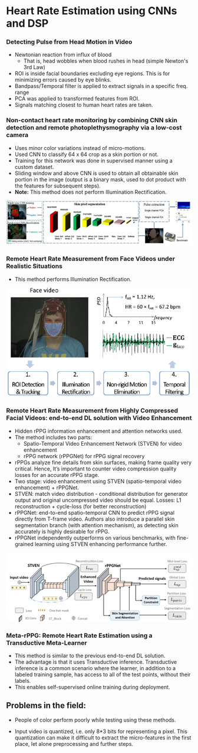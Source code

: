 # Heart Rate Estimation using CNNs and DSP


### Detecting Pulse from Head Motion in Video

-   Newtonian reaction from influx of blood    
    -   That is, head wobbles when blood rushes in head (simple Newton's 3rd Law)
-   ROI is inside facial boundaries excluding eye regions. This is for minimizing errors caused by eye blinks.
-   Bandpass/Temporal filter is applied to extract signals in a specific freq. range
-   PCA was applied to transformed features from ROI.
-   Signals matching closest to human heart rates are taken.


### Non-contact heart rate monitoring by combining CNN skin detection and remote photoplethysmography via a low-cost camera

-   Uses minor color variations instead of micro-motions.
-   Used CNN to classify 64 x 64 crop as a skin portion or not.
-   Training for this network was done in supervised manner using a custom dataset.
-   Sliding window and above CNN is used to obtain all obtainable skin portion in the image (output is a binary mask, used to dot product with the features for subsequent steps).
-   **Note:** This method does not perform Illumination Rectification.

![assets/img1.png](assets/img1.png)

### Remote Heart Rate Measurement from Face Videos under Realistic Situations

-   This method performs Illumination Rectification.

![assets/img2.png](assets/img2.png)


### Remote Heart Rate Measurement from Highly Compressed Facial Videos: end-to-end DL solution with Video Enhancement

-   Hidden rPPG information enhancement and attention networks used.
-   The method includes two parts:
    -   Spatio-Temporal Video Enhancement Network (STVEN) for video enhancement
    -   rPPG network (rPPGNet) for rPPG signal recovery
-   rPPGs analyze fine details from skin surfaces, making frame quality very critical. Hence, It’s important to counter video compression quality losses for an accurate rPPG stage.
-   Two stage: video enhancement using STVEN (spatio-temporal video enhancement) + rPPGNet.
-   STVEN: match video distribution - conditional distribution for generator output and original uncompressed video should be equal. Losses: L1 reconstruction + cycle-loss (for better reconstruction)
-   rPPGNet: end-to-end spatio-temporal CNN to predict rPPG signal directly from T-frame video. Authors also introduce a parallel skin segmentation branch (with attention mechanism), as detecting skin accurately is highly desirable for rPPG.
-   rPPGNet independently outperforms on various benchmarks, with fine-grained learning using STVEN enhancing performance further.

![assets/img3.png](assets/img3.png)


### Meta-rPPG: Remote Heart Rate Estimation using a Transductive Meta-Learner

-   This method is similar to the previous end-to-end DL solution.
-   The advantage is that it uses Transductive inference. Transductive inference is a common scenario where the learner, in addition to a labeled training sample, has access to all of the test points, without their labels.
-   This enables self-supervised online training during deployment.


## Problems in the field:

-   People of color perform poorly while testing using these methods.
    
-   Input video is quantized, i.e. only 8*3 bits for representing a pixel. This quantization can make it difficult to extract the micro-features in the first place, let alone preprocessing and further steps.
